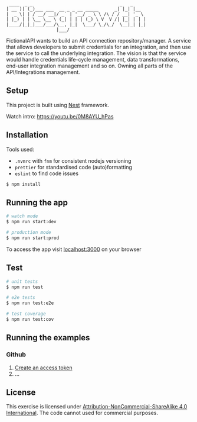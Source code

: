 ```
 ____  _ _                                 _   _
| __ )| (_)___ ___  __ _ _ __ _____      _| |_| |__
|  _ \| | / __/ __|/ _` | '__/ _ \ \ /\ / / __| '_ \
| |_) | | \__ \__ \ (_| | | | (_) \ V  V /| |_| | | |
|____/|_|_|___/___/\__, |_|  \___/ \_/\_/  \__|_| |_|
                   |___/
```

FictionalAPI wants to build an API connection repository/manager. A service that allows developers to submit credentials for an integration, and then use the service to call the underlying integration. The vision is that the service would handle credentials life-cycle management, data transformations, end-user integration management and so on. Owning all parts of the API/Integrations management.

## Setup

This project is built using [Nest](https://github.com/nestjs/nest) framework.

Watch intro: https://youtu.be/0M8AYU_hPas

## Installation

Tools used:
- `.nvmrc` with `fnm` for consistent nodejs versioning
- `prettier` for standardised code (auto)formatting
- `eslint` to find code issues

```bash
$ npm install
```

## Running the app

```bash
# watch mode
$ npm run start:dev

# production mode
$ npm run start:prod
```

To access the app visit [localhost:3000](http://localhost:3000) on your browser

## Test

```bash
# unit tests
$ npm run test

# e2e tests
$ npm run test:e2e

# test coverage
$ npm run test:cov
```

## Running the examples

### Github

1. [Create an access token](https://docs.github.com/en/authentication/keeping-your-account-and-data-secure/creating-a-personal-access-token)
2. ...

## License

This exercise is licensed under [Attribution-NonCommercial-ShareAlike 4.0 International](LICENSE). The code cannot used for commercial purposes.
